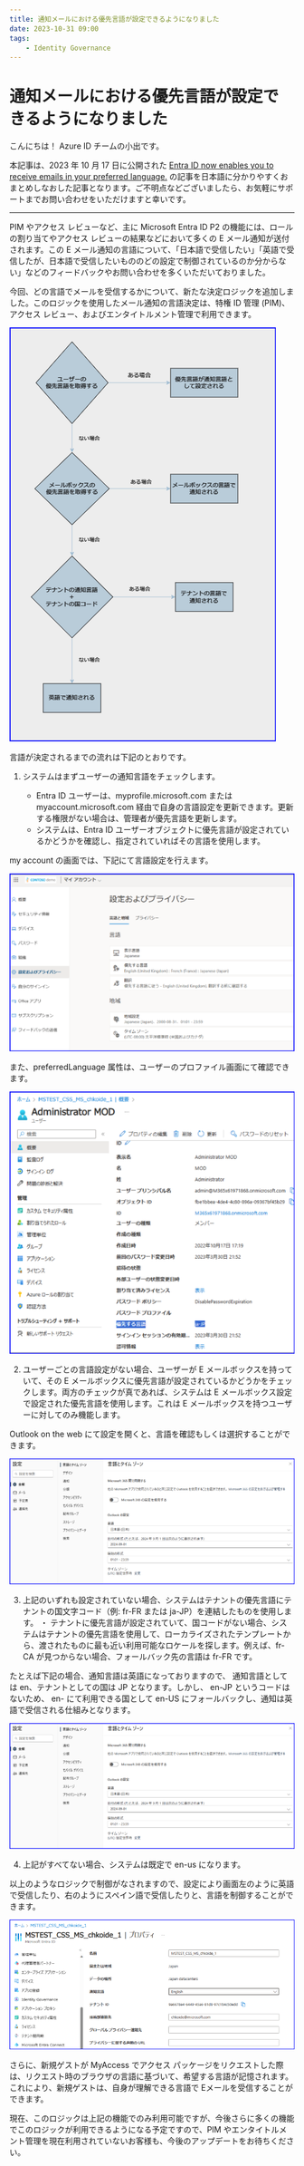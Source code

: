 ```yaml
---
title: 通知メールにおける優先言語が設定できるようになりました
date: 2023-10-31 09:00
tags:
    - Identity Governance
---
```


# 通知メールにおける優先言語が設定できるようになりました

こんにちは！ Azure ID チームの小出です。

本記事は、2023 年 10 月 17 日に公開された [Entra ID now enables you to receive emails in your preferred language.](https://techcommunity.microsoft.com/t5/microsoft-entra-azure-ad-blog/entra-id-now-enables-you-to-receive-emails-in-your-preferred/ba-p/3939717) の記事を日本語に分かりやすくおまとめしなおした記事となります。ご不明点などございましたら、お気軽にサポートまでお問い合わせをいただけますと幸いです。

----

PIM やアクセス レビューなど、主に Microsoft Entra ID P2 の機能には、ロールの割り当てやアクセス レビューの結果などにおいて多くの E メール通知が送付されます。この E メール通知の言語について、「日本語で受信したい」「英語で受信したが、日本語で受信したいもののどの設定で制御されているのか分からない」などのフィードバックやお問い合わせを多くいただいておりました。

今回、どの言語でメールを受信するかについて、新たな決定ロジックを追加しました。このロジックを使用したメール通知の言語決定は、特権 ID 管理 (PIM)、アクセス レビュー、およびエンタイトルメント管理で利用できます。

 ![](./preferred-language-in-identity-governance/language1.png)

言語が決定されるまでの流れは下記のとおりです。

1. システムはまずユーザーの通知言語をチェックします。

	- Entra ID ユーザーは、myprofile.microsoft.com または myaccount.microsoft.com 経由で自身の言語設定を更新できます。更新する権限がない場合は、管理者が優先言語を更新します。
	- システムは、Entra ID ユーザーオブジェクトに優先言語が設定されているかどうかを確認し、指定されていればその言語を使用します。
	
my account の画面では、下記にて言語設定を行えます。

 ![](./preferred-language-in-identity-governance/language2.png)

	
また、preferredLanguage 属性は、ユーザーのプロファイル画面にて確認できます。

 ![](./preferred-language-in-identity-governance/language3.png)

	
2. ユーザーごとの言語設定がない場合、ユーザーが E メールボックスを持っていて、その E メールボックスに優先言語が設定されているかどうかをチェックします。両方のチェックが真であれば、システムは E メールボックス設定で設定された優先言語を使用します。これは E メールボックスを持つユーザーに対してのみ機能します。

Outlook on the web にて設定を開くと、言語を確認もしくは選択することができます。

 ![](./preferred-language-in-identity-governance/language4.png)


3. 上記のいずれも設定されていない場合、システムはテナントの優先言語にテナントの国文字コード（例: fr-FR または ja-JP）を連結したものを使用します。
	・ テナントに優先言語が設定されていて、国コードがない場合、システムはテナントの優先言語を使用して、ローカライズされたテンプレートから、渡されたものに最も近い利用可能なロケールを探します。例えば、fr-CA が見つからない場合、フォールバック先の言語は fr-FR です。 

たとえば下記の場合、通知言語は英語になっておりますので、 通知言語としては en、テナントとしての国は JP となります。しかし、 en-JP というコードはないため、 en- にて利用できる国として en-US にフォールバックし、通知は英語で受信される仕組みとなります。

 ![](./preferred-language-in-identity-governance/language4.png)

	
	
4. 上記がすべてない場合、システムは既定で en-us になります。

以上のようなロジックで制御がなされますので、設定により画面左のように英語で受信したり、右のようにスペイン語で受信したりと、言語を制御することができます。

 ![](./preferred-language-in-identity-governance/language5.png)


さらに、新規ゲストが MyAccess でアクセス パッケージをリクエストした際は、リクエスト時のブラウザの言語に基づいて、希望する言語が記憶されます。これにより、新規ゲストは、自身が理解できる言語で Eメールを受信することができます。

現在、このロジックは上記の機能でのみ利用可能ですが、今後さらに多くの機能でこのロジックが利用できるようになる予定ですので、PIM やエンタイトルメント管理を現在利用されていないお客様も、今後のアップデートをお待ちください。

